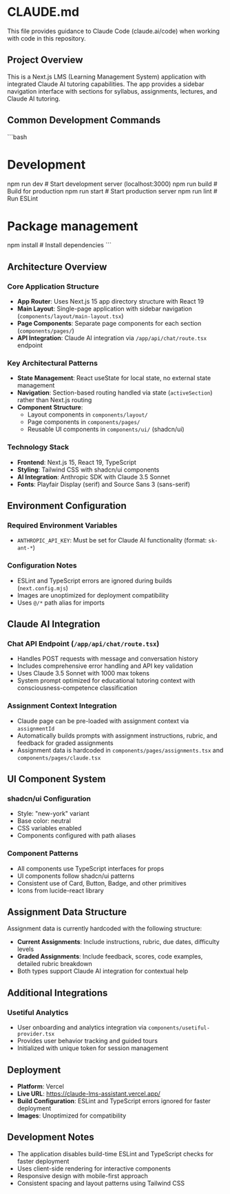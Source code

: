 # CLAUDE.md

This file provides guidance to Claude Code (claude.ai/code) when working with code in this repository.

## Project Overview

This is a Next.js LMS (Learning Management System) application with integrated Claude AI tutoring capabilities. The app provides a sidebar navigation interface with sections for syllabus, assignments, lectures, and Claude AI tutoring.

## Common Development Commands

\`\`\`bash
# Development
npm run dev          # Start development server (localhost:3000)
npm run build        # Build for production
npm run start        # Start production server
npm run lint         # Run ESLint

# Package management
npm install          # Install dependencies
\`\`\`

## Architecture Overview

### Core Application Structure
- **App Router**: Uses Next.js 15 app directory structure with React 19
- **Main Layout**: Single-page application with sidebar navigation (`components/layout/main-layout.tsx`)
- **Page Components**: Separate page components for each section (`components/pages/`)
- **API Integration**: Claude AI integration via `/app/api/chat/route.tsx` endpoint

### Key Architectural Patterns
- **State Management**: React useState for local state, no external state management
- **Navigation**: Section-based routing handled via state (`activeSection`) rather than Next.js routing
- **Component Structure**: 
  - Layout components in `components/layout/`
  - Page components in `components/pages/`
  - Reusable UI components in `components/ui/` (shadcn/ui)

### Technology Stack
- **Frontend**: Next.js 15, React 19, TypeScript
- **Styling**: Tailwind CSS with shadcn/ui components
- **AI Integration**: Anthropic SDK with Claude 3.5 Sonnet
- **Fonts**: Playfair Display (serif) and Source Sans 3 (sans-serif)

## Environment Configuration

### Required Environment Variables
- `ANTHROPIC_API_KEY`: Must be set for Claude AI functionality (format: `sk-ant-*`)

### Configuration Notes
- ESLint and TypeScript errors are ignored during builds (`next.config.mjs`)
- Images are unoptimized for deployment compatibility
- Uses `@/*` path alias for imports

## Claude AI Integration

### Chat API Endpoint (`/app/api/chat/route.tsx`)
- Handles POST requests with message and conversation history
- Includes comprehensive error handling and API key validation
- Uses Claude 3.5 Sonnet with 1000 max tokens
- System prompt optimized for educational tutoring context with consciousness-competence classification

### Assignment Context Integration
- Claude page can be pre-loaded with assignment context via `assignmentId`
- Automatically builds prompts with assignment instructions, rubric, and feedback for graded assignments
- Assignment data is hardcoded in `components/pages/assignments.tsx` and `components/pages/claude.tsx`

## UI Component System

### shadcn/ui Configuration
- Style: "new-york" variant
- Base color: neutral
- CSS variables enabled
- Components configured with path aliases

### Component Patterns
- All components use TypeScript interfaces for props
- UI components follow shadcn/ui patterns
- Consistent use of Card, Button, Badge, and other primitives
- Icons from lucide-react library

## Assignment Data Structure

Assignment data is currently hardcoded with the following structure:
- **Current Assignments**: Include instructions, rubric, due dates, difficulty levels
- **Graded Assignments**: Include feedback, scores, code examples, detailed rubric breakdown
- Both types support Claude AI integration for contextual help

## Additional Integrations

### Usetiful Analytics
- User onboarding and analytics integration via `components/usetiful-provider.tsx`
- Provides user behavior tracking and guided tours
- Initialized with unique token for session management

## Deployment

- **Platform**: Vercel
- **Live URL**: https://claude-lms-assistant.vercel.app/
- **Build Configuration**: ESLint and TypeScript errors ignored for faster deployment
- **Images**: Unoptimized for compatibility

## Development Notes

- The application disables build-time ESLint and TypeScript checks for faster deployment
- Uses client-side rendering for interactive components
- Responsive design with mobile-first approach
- Consistent spacing and layout patterns using Tailwind CSS
